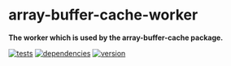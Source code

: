 # array-buffer-cache-worker

**The worker which is used by the array-buffer-cache package.**

[![tests](https://img.shields.io/travis/chrisguttandin/array-buffer-cache-worker/master.svg?style=flat-square)](https://travis-ci.org/chrisguttandin/array-buffer-cache-worker)
[![dependencies](https://img.shields.io/david/chrisguttandin/array-buffer-cache-worker.svg?style=flat-square)](https://www.npmjs.com/package/array-buffer-cache-worker)
[![version](https://img.shields.io/npm/v/array-buffer-cache-worker.svg?style=flat-square)](https://www.npmjs.com/package/array-buffer-cache-worker)
